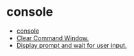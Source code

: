 # console
* [console](README.md)
* [Clear Command Window.](clc.md)
* [Display prompt and wait for user input.](input.md)

